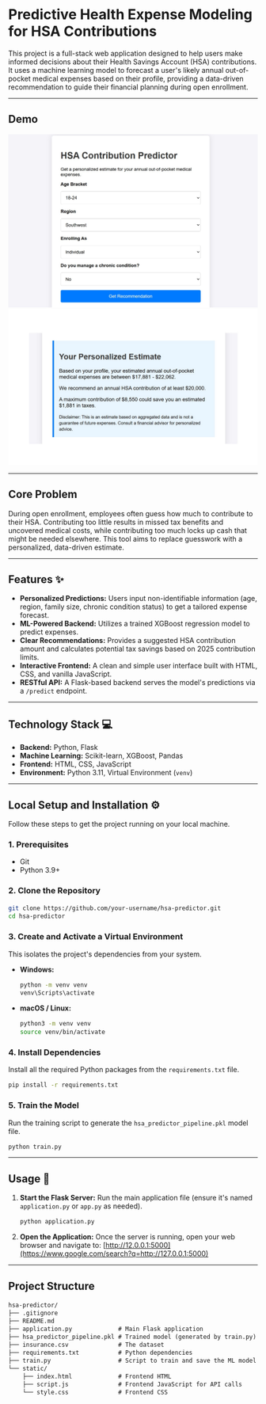 # Predictive Health Expense Modeling for HSA Contributions

This project is a full-stack web application designed to help users make informed decisions about their Health Savings Account (HSA) contributions. It uses a machine learning model to forecast a user's likely annual out-of-pocket medical expenses based on their profile, providing a data-driven recommendation to guide their financial planning during open enrollment.

-----

## Demo

![Demo Screenshot](Untitled.jpg)
![Demo Screenshot](Untitled1.jpg)


-----

## Core Problem

During open enrollment, employees often guess how much to contribute to their HSA. Contributing too little results in missed tax benefits and uncovered medical costs, while contributing too much locks up cash that might be needed elsewhere. This tool aims to replace guesswork with a personalized, data-driven estimate.

-----

## Features ✨

  * **Personalized Predictions:** Users input non-identifiable information (age, region, family size, chronic condition status) to get a tailored expense forecast.
  * **ML-Powered Backend:** Utilizes a trained XGBoost regression model to predict expenses.
  * **Clear Recommendations:** Provides a suggested HSA contribution amount and calculates potential tax savings based on 2025 contribution limits.
  * **Interactive Frontend:** A clean and simple user interface built with HTML, CSS, and vanilla JavaScript.
  * **RESTful API:** A Flask-based backend serves the model's predictions via a `/predict` endpoint.

-----

## Technology Stack 💻

  * **Backend:** Python, Flask
  * **Machine Learning:** Scikit-learn, XGBoost, Pandas
  * **Frontend:** HTML, CSS, JavaScript
  * **Environment:** Python 3.11, Virtual Environment (`venv`)

-----

## Local Setup and Installation ⚙️

Follow these steps to get the project running on your local machine.

### 1\. Prerequisites

  * Git
  * Python 3.9+

### 2\. Clone the Repository

```bash
git clone https://github.com/your-username/hsa-predictor.git
cd hsa-predictor
```

### 3\. Create and Activate a Virtual Environment

This isolates the project's dependencies from your system.

  * **Windows:**
    ```bash
    python -m venv venv
    venv\Scripts\activate
    ```
  * **macOS / Linux:**
    ```bash
    python3 -m venv venv
    source venv/bin/activate
    ```

### 4\. Install Dependencies

Install all the required Python packages from the `requirements.txt` file.

```bash
pip install -r requirements.txt
```

### 5\. Train the Model

Run the training script to generate the `hsa_predictor_pipeline.pkl` model file.

```bash
python train.py
```

-----

## Usage 🚀

1.  **Start the Flask Server:**
    Run the main application file (ensure it's named `application.py` or `app.py` as needed).
    ```bash
    python application.py
    ```
2.  **Open the Application:**
    Once the server is running, open your web browser and navigate to:
    [http://12.0.0.1:5000](https://www.google.com/search?q=http://127.0.0.1:5000)

-----

## Project Structure

```
hsa-predictor/
├── .gitignore
├── README.md
├── application.py             # Main Flask application
├── hsa_predictor_pipeline.pkl # Trained model (generated by train.py)
├── insurance.csv              # The dataset
├── requirements.txt           # Python dependencies
├── train.py                   # Script to train and save the ML model
└── static/
    ├── index.html             # Frontend HTML
    ├── script.js              # Frontend JavaScript for API calls
    └── style.css              # Frontend CSS
```
